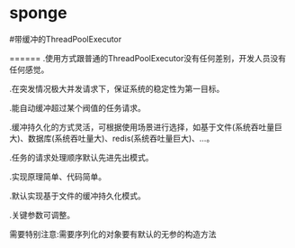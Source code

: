 sponge
======

#带缓冲的ThreadPoolExecutor

======
.使用方式跟普通的ThreadPoolExecutor没有任何差别，开发人员没有任何感觉。

.在突发情况极大并发请求下，保证系统的稳定性为第一目标。

.能自动缓冲超过某个阀值的任务请求。

.缓冲持久化的方式灵活，可根据使用场景进行选择，如基于文件(系统吞吐量巨大)、数据库(系统吞吐量大)、redis(系统吞吐量巨大)、…。

.任务的请求处理顺序默认先进先出模式。

.实现原理简单、代码简单。

.默认实现基于文件的缓冲持久化模式。

.关键参数可调整。

需要特别注意:需要序列化的对象要有默认的无参的构造方法